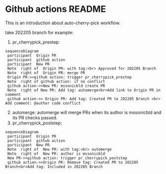 # Github actions README

This is an introduction about auto-cherry-pick workflow.


take 202205 branch for example:
1. pr_cherrypick_prestep:
```mermaid
sequenceDiagram
 participant  Origin PR
 participant  github action
 participant  New PR
 Note  right of  Origin PR: with tag:<br> Approved for 202205 Branch
 Note  right of  Origin PR: merge PR
 Origin PR->>github action: trigger pr_cherrypick_prestep
 Note  right of github action: if no conflict
 github action->>New PR: mssonicbld create PR
 Note  right of New PR: Add tag: automerge<br>Add link to Origin PR in comment
 github action->> Origin PR: Add tag: Created PR to 202205 Branch <br> Add comment: @author code conflict
```
2. automerge:  automerge will merge PRs when its author is mssonicbld and its PR checks passed.
3. pr_cherrypick_poststep:
```mermaid
sequenceDiagram
 participant  Origin PR
 participant  github action
 participant  New PR
 Note  right of  New PR: with tag:<br> automerge
 Note  right of  New PR: author is mssonicbld
 New PR->>github action: trigger pr_cherrypick_poststep
 github action->>Origin PR: Remove tag: Created PR to 202205 Branch<br>Add tag: Included in 202205 Branch
```
